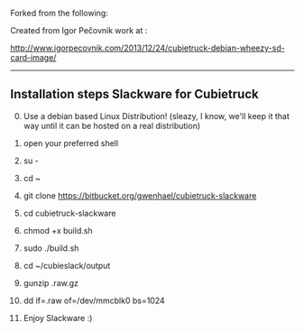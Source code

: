 Forked from the following:

Created from Igor Pečovnik work at :

http://www.igorpecovnik.com/2013/12/24/cubietruck-debian-wheezy-sd-card-image/

---------------------------------------------------------
Installation steps Slackware for Cubietruck
---------------------------------------------------------

0. Use a debian based Linux Distribution! (sleazy, I know, we'll keep it that way until it can be hosted on a real distribution)

1. open your preferred shell

2. su -

3. cd ~

4. git clone https://bitbucket.org/gwenhael/cubietruck-slackware

5. cd cubietruck-slackware

6. chmod +x build.sh

7. sudo ./build.sh

8. cd ~/cubieslack/output

9. gunzip <image>.raw.gz

10. dd if=<image>.raw of=/dev/mmcblk0 bs=1024

99. Enjoy Slackware :)